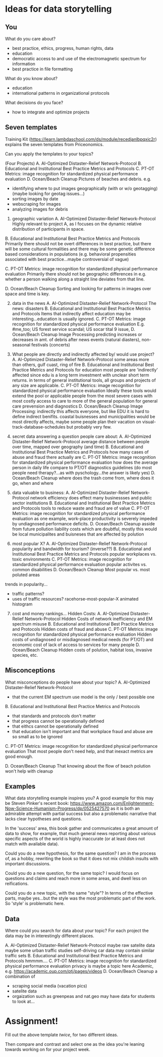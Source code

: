 # Ideas for data storytelling

## You

What do you care about?
- best practice, ethics, progress, human rights, data
- education
- democratic access to and use of the electromagnetic spectrum for information
- best practice in file formatting

What do you know about?
- education
- international patterns in organizational protocols

What decisions do you face?
- how to integrate and optimize projects

## Seven templates

Training Kit (https://learn.lambdaschool.com/ds/module/recedjanlbpqxic2r) explains the seven templates from Priceonomics.

Can you apply the templates to your topics? 

(Four Projects)
A. AI-Optimized Distaster-Relief Network-Protocol
B. Educational and Institutional Best Practice Metrics and Protocols
C. PT-OT Metrics: image recognition for standardized physical performance evaluation
D. Ocean/Beach Cleanup
Pictures of beaches and debris.
e.g.
- identifying where to put images geographically (with or w/o geotagging)
(maybe looking for geotag issues...)
- sorting images by date
- webscraping for images
- analyzing images for debris

1. geographic variation
A. AI-Optimized Distaster-Relief Network-Protocol
Highly relevant to project A, as I focuses on the dynamic relative distribution of participants in space.

B. Educational and Institutional Best Practice Metrics and Protocols
Primarily there should not be overt differences in best practice, but there will be some cultural formalities and there may be some genetic difference based considerations in populations (e.g. behavioral propensities associated with best practice...maybe controversial of vague)

C. PT-OT Metrics: image recognition for standardized physical performance evaluation
Primarily there should not be geographic differences in e.g. whether a person walking along a straight line deviates from that line.

D. Ocean/Beach Cleanup
Sorting and looking for patterns in images over space and time is key.


2. data in the news
A. AI-Optimized Distaster-Relief Network-Protocol
The news: disasters
B. Educational and Institutional Best Practice Metrics and Protocols
Items that indirectly affect education may be interesting...education is usually ignored.
C. PT-OT Metrics: image recognition for standardized physical performance evaluation
E.g. #me_too; US forest service scandal; US socar tital 9 issue, 
D. Ocean/Beach Cleanup Image Processing
predicting increases or decreases in amt. of debris after news events (natural diasters), non-seasonal festivals (concerts)

3. What people are directly and indirectly affected by/ would use project?
A. AI-Optimized Distaster-Relief Network-Protocol
some areas more than others, gulf cuast, ring of fire
B. Educational and Institutional Best Practice Metrics and Protocols
for education most people are 'indirectly' affected since edu is a long term investment with unclear short term returns. in terms of general institutional tools, all groups and projects of any size are applicable. 
C. PT-OT Metrics: image recognition for standardized physical performance evaluation
Ideally these tools would extend the pool or applicable people from the most severe cases with most costly access to care to more of the general population for general care prevension and diagnostics
D. Ocean/Beach Cleanup Image Processing:
indirectly this affects everyone, but like EDU it is hard to define indirect benifits.
coastal buisnesses and municipalities would be most directly affects, maybe some people plan their vacation on visual-track-database-schedules but probably very few.

4. secret data answering a question people care about:
A. AI-Optimized Distaster-Relief Network-Protocol
average distance between people over time, mapped over geography (and time)
B. Educational and Institutional Best Practice Metrics and Protocols
how many cases of abuse and fraud there actually are
C. PT-OT Metrics: image recognition for standardized physical performance evaluation
how does the average person in daily life compare to PT/OT diagnostics guidelines (do most people need therapy?...as with pyschology...the answer is likely yes)
D. Ocean/Beach Cleanup
where does the trash come from, where does it go, when and where


5. data valuable to business:
A. AI-Optimized Distaster-Relief Network-Protocol
network efficiency does effect many businessses and public sector institutions
B. Educational and Institutional Best Practice Metrics and Protocols
tools to reduce waste and fraud are of value
C. PT-OT Metrics: image recognition for standardized physical performance evaluation
as one example, work-place productivity is severely impeded by undiagnosed performance deficits.
D. Ocean/Beach Cleanup
asside from future pollution liability costs which are doubtful, mostly this would be local municipalites and buisneses that are affected by polution





6. most popular X?
A. AI-Optimized Distaster-Relief Network-Protocol
popularity and bandwidth for tourism? (inverse??)
B. Educational and Institutional Best Practice Metrics and Protocols
popular workplaces vs. toxic environments
C. PT-OT Metrics: image recognition for standardized physical performance evaluation
popular activites vs. common disabilities
D. Ocean/Beach Cleanup
Most popular vs. most poluted areas

trends in popularity...
- traffic patterns?
- uses of traffic resources?
racehorse-most-popular-X animated histogram


7. cost and money rankings...
Hidden Costs:
A. AI-Optimized Distaster-Relief Network-Protocol
Hidden  Costs of network inefficiency and EM spectrum misuse
B. Educational and Institutional Best Practice Metrics and Protocols
Hidden costs of fraud and abuse
C. PT-OT Metrics: image recognition for standardized physical performance evaluation
Hidden costs of undiagnosed or misdiagnosed medical needs (for PT/OT) and economic cost of lack of access to services for many people
D. Ocean/Beach Cleanup
Hidden costs of polution, habitat loss, invasive species, etc. 



## Misconceptions

What misconceptions do people have about your topic?
A. AI-Optimized Distaster-Relief Network-Protocol
- that the current EM spectrum use model is the only / best possible one

B. Educational and Institutional Best Practice Metrics and Protocols
- that standards and protocols don't matter
- that progress cannot be operationally defined
- that eithcs cannot be operationally defined
- that education isn't important and that workplace fraud and abuse are so small as to be ignored


C. PT-OT Metrics: image recognition for standardized physical performance evaluation
That most people don't need help, and that inexact metrics are good enough.

D. Ocean/Beach Cleanup
That knowing about the flow of beach polution won't help with cleanup


## Examples

What data storytelling example inspires you?
A good example for this may be Steven Pinker's recent book:
https://www.amazon.com/Enlightenment-Now-Science-Humanism-Progress/dp/0525427570
as it is both an admirable attempt with partial success but also a problematic narrative that lacks clear hypotheses and questions.

In the 'success' area, this book gather and communicates a great amount of data to show, for example, that much general news reporting about various specific aspects of the world is highly inaccurate (or at least does not match with available data). 

Could you do a new hypothesis, for the same question?
I am in the process of, as a hobby, rewriting the book so that it does not mix childish insults with important discussions. 

Could you do a new question, for the same topic?
I would focus on questions and claims and reach more in some areas, and dwell less on reifications. 


Could you do a new topic, with the same "style"?
In terms of the effective parts, maybe yes...but the style was the most problematic part of the work. 
So 'style' is problematic here. 


## Data

Where could you search for data about your topic?
For each project the data may be in interestingly different places.

A. AI-Optimized Distaster-Relief Network-Protocol
maybe raw satelite data
maybe some urban traffic studies
self-driving car data may contain similar traffic sets
B. Educational and Institutional Best Practice Metrics and Protocols
hmmmm....
C. PT-OT Metrics: image recognition for standardized physical performance evaluation
privacy is maybe a topic here
Academic, e.g.
https://academic.oup.com/ptj/pages/videos
D. Ocean/Beach Cleanup
a combination of 
- scraping social media (vacation pics)
- satelite data
- orgaization such as greenpeas and nat.geo may have data for students to look at...


# Assignment!

Fill out the above template *twice*, for two different ideas.

Then compare and contrast and select one as the idea you're leaning towards
working on for your project week.
